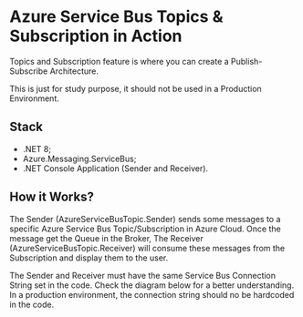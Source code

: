 # Azure Service Bus Topics & Subscription in Action
<p>
  Topics and Subscription feature is where you can create a Publish-Subscribe Architecture.
</p>

<p>
  This is just for study purpose, it should not be used in a Production Environment.
</p>

## Stack
- .NET 8;
- Azure.Messaging.ServiceBus;
- .NET Console Application (Sender and Receiver).

## How it Works?
<p>
  The Sender (AzureServiceBusTopic.Sender) sends some messages to a specific Azure Service Bus Topic/Subscription in Azure Cloud. Once the message get the Queue in the Broker, 
  The Receiver (AzureServiceBusTopic.Receiver) will consume these messages from the Subscription and display them to the user.
</p>

<p>
  The Sender and Receiver must have the same Service Bus Connection String set in the code. Check the diagram below for a better understanding.
  In a production environment, the connection string should no be hardcoded in the code.
</p>

